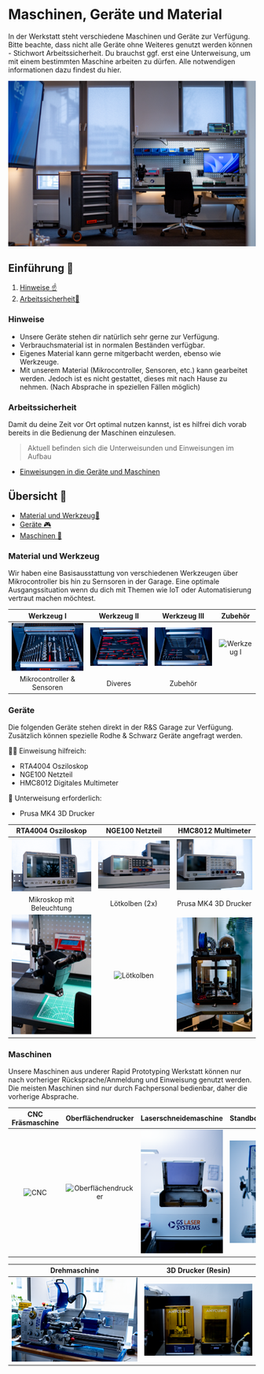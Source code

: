 # Maschinen, Geräte und Material

In der Werkstatt steht verschiedene Maschinen und Geräte zur Verfügung. Bitte beachte, dass nicht alle Geräte ohne Weiteres genutzt werden können - Stichwort Arbeitssicherheit. Du brauchst ggf. erst eine Unterweisung, um mit einem bestimmten Maschine arbeiten zu dürfen. Alle notwendigen informationen dazu findest du hier.

![Garage](https://github.com/Rohde-Schwarz-Garage/.github/blob/main/ressources/pictures/Garage_04.png?raw=true)

## Einführung 🚀

1. [Hinweise ☝️](#Hinweise)
2. [Arbeitssicherheit🧷](#Arbeitssicherheit)

### Hinweise

- Unsere Geräte stehen dir natürlich sehr gerne zur Verfügung. 
- Verbrauchsmaterial ist in normalen Beständen verfügbar. 
- Eigenes Material kann gerne mitgerbacht werden, ebenso wie Werkzeuge.
- Mit unserem Material (Mikrocontroller, Sensoren, etc.) kann gearbeitet werden. Jedoch ist es nicht gestattet, dieses mit nach Hause zu nehmen. (Nach Absprache in speziellen Fällen möglich)

### Arbeitssicherheit

Damit du deine Zeit vor Ort optimal nutzen kannst, ist es hilfrei dich vorab bereits in die Bedienung der Maschinen einzulesen. 

>Aktuell befinden sich die Unterweisunden und Einweisungen im Aufbau

- [Einweisungen in die Geräte und Maschinen](https://elearning-poc.rohde-schwarz.com/course/index.php?categoryid=9)

## Übersicht 👀

- [Material und Werkzeug🧱](#Material-und-Werkzeug)
- [Geräte 🎮](#Geräte)
- [Maschinen 🥽](#Maschinen)

### Material und Werkzeug

Wir haben eine Basisausstattung von verschiedenen Werkzeugen über Mikrocontroller bis hin zu Sernsoren in der Garage. Eine optimale Ausgangssituation wenn du dich mit Themen wie IoT oder Automatisierung vertraut machen möchtest.

| Werkzeug I | Werkzeug II | Werkzeug III | Zubehör |
| :---: | :---: | :---: | :---: |
| ![Werkzeug I](https://github.com/Rohde-Schwarz-Garage/.github/blob/main/ressources/pictures/Garage_Werkzeug_01.png?raw=true) | ![Werkzeug I](https://github.com/Rohde-Schwarz-Garage/.github/blob/main/ressources/pictures/Garage_Werkzeug_02.png?raw=true) | ![Werkzeug I](https://github.com/Rohde-Schwarz-Garage/.github/blob/main/ressources/pictures/Garage_Werkzeug_03.png?raw=true) | ![Werkzeug I](https://github.com/Rohde-Schwarz-Garage/.github/blob/main/ressources/pictures/Garage_Zubehör_01.png?raw=true) |
| Mikrocontroller & Sensoren | Diveres | Zubehör |  |

### Geräte

Die folgenden Geräte stehen direkt in der R&S Garage zur Verfügung. Zusätzlich können spezielle Rodhe & Schwarz Geräte angefragt werden.

👩‍🏫 Einweisung hilfreich:

- RTA4004 Osziloskop
- NGE100 Netzteil
- HMC8012 Digitales Multimeter

📘 Unterweisung erforderlich:

- Prusa MK4 3D Drucker

| RTA4004 Osziloskop | NGE100 Netzteil | HMC8012 Multimeter |
| :---: | :---: | :---: |
| ![RTA](https://github.com/Rohde-Schwarz-Garage/.github/blob/main/ressources/pictures/Garage_RTA4004_Osziloskop.png?raw=true) | ![NGE](https://github.com/Rohde-Schwarz-Garage/.github/blob/main/ressources/pictures/Garage_NGE100_Netzteil.png?raw=true) | ![HMC8012](https://github.com/Rohde-Schwarz-Garage/.github/blob/main/ressources/pictures/Garage_HMC8012_Digitales_Multimeter.png?raw=true) |
| Mikroskop mit Beleuchtung | Lötkolben (2x) | Prusa MK4 3D Drucker |
| ![Mikroskop](https://github.com/Rohde-Schwarz-Garage/.github/blob/main/ressources/pictures/Garage_Mikroskop.png?raw=true) | ![Lötkolben](https://github.com/Rohde-Schwarz-Garage/.github/blob/main/ressources/pictures/Garage_Lötkolben.png?raw=true) | ![3D Drucker](https://github.com/Rohde-Schwarz-Garage/.github/blob/main/ressources/pictures/Garage_3D_Drucker_01.png?raw=true) |



### Maschinen

Unsere Maschinen aus underer Rapid Prototyping Werkstatt können nur nach vorheriger Rücksprache/Anmeldung und Einweisung genutzt werden. Die meisten Maschinen sind nur durch Fachpersonal bedienbar, daher die vorherige Absprache.

| CNC Fräsmaschine | Oberflächendrucker | Laserschneidemaschine | Standbohrmaschine |
| :---: | :---: | :---: | :---: |
| ![CNC](https://github.com/Rohde-Schwarz-Garage/.github/blob/main/ressources/pictures/Garage_CNC_Fräse.png?raw=true) | ![Oberflächendrucker](https://github.com/Rohde-Schwarz-Garage/.github/blob/main/ressources/pictures/Garage_Oberflächendrucker.png?raw=true) | ![Laserschneidemaschine](https://github.com/Rohde-Schwarz-Garage/.github/blob/main/ressources/pictures/Garage_Laserschneidemaschine.png?raw=true) | ![Standbohrmaschine](https://github.com/Rohde-Schwarz-Garage/.github/blob/main/ressources/pictures/Garage_Standbohrmaschine.png?raw=true) |

| Drehmaschine | 3D Drucker (Resin) |
| :---: | :---: |
| ![Drehmaschine](https://github.com/Rohde-Schwarz-Garage/.github/blob/main/ressources/pictures/Garage_Drehmaschine.png?raw=true) | ![Resin-Drucker](https://github.com/Rohde-Schwarz-Garage/.github/blob/main/ressources/pictures/Garage_3D_Drucker_Resin.png?raw=true) |
